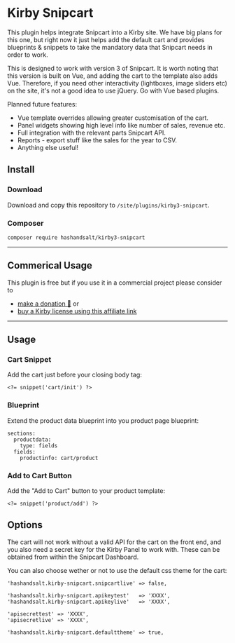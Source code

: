 # Kirby Snipcart

This plugin helps integrate Snipcart into a Kirby site. We have big plans for this one, but right now it just helps add the default cart and provides blueprints & snippets to take the mandatory data that Snipcart needs in order to work.

This is designed to work with version 3 of Snipcart. It is worth noting that this version is built on Vue, and adding the cart to the template also adds Vue. Therefore, if you need other interactivity (lightboxes, image sliders etc) on the site, it's not a good idea to use jQuery. Go with Vue based plugins.

Planned future features:

* Vue template overrides allowing greater customisation of the cart.
* Panel widgets showing high level info like number of sales, revenue etc.
* Full integration with the relevant parts Snipcart API.
* Reports - export stuff like the sales for the year to CSV.
* Anything else useful!

## Install

### Download

Download and copy this repository to `/site/plugins/kirby3-snipcart`.

### Composer

```
composer require hashandsalt/kirby3-snipcart
```

****

## Commerical Usage

This plugin is free but if you use it in a commercial project please consider to
- [make a donation 🍻](https://paypal.me/hashandsalt?locale.x=en_GB) or
- [buy a Kirby license using this affiliate link](https://a.paddle.com/v2/click/1129/36141?link=1170)

****


## Usage

### Cart Snippet

Add the cart just before your closing body tag:

```
<?= snippet('cart/init') ?>
```

### Blueprint

Extend the product data blueprint into you product page blueprint:

```
sections:
  productdata:
    type: fields
  fields:
    productinfo: cart/product
```

### Add to Cart Button

Add the "Add to Cart" button to your product template:

```
<?= snippet('product/add') ?>
```

## Options

The cart will not work without a valid API for the cart on the front end, and you also need a secret key for the Kirby Panel to work with. These can be obtained from within the Snipcart Dashboard.

You can also choose wether or not to use the default css theme for the cart:

```
'hashandsalt.kirby-snipcart.snipcartlive' => false,

'hashandsalt.kirby-snipcart.apikeytest'   => 'XXXX',
'hashandsalt.kirby-snipcart.apikeylive'   => 'XXXX',

'apisecrettest' => 'XXXX',
'apisecretlive' => 'XXXX',

'hashandsalt.kirby-snipcart.defaulttheme' => true,

```

